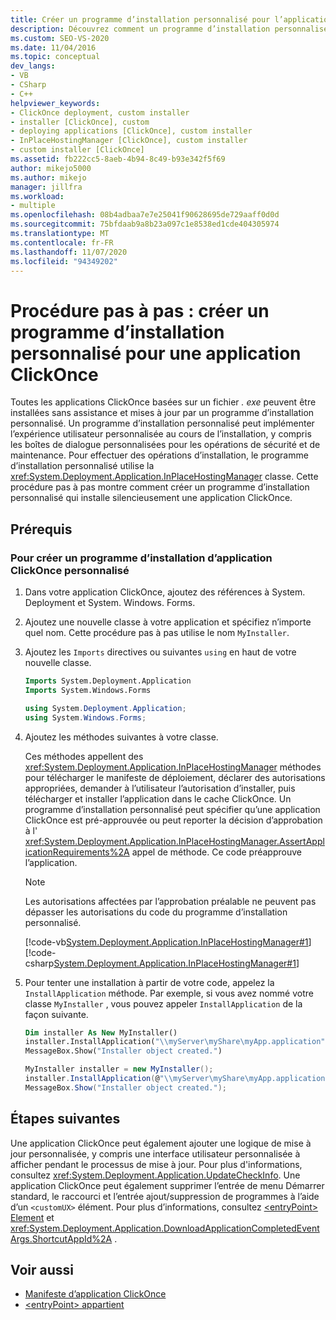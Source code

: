 ```yaml
---
title: Créer un programme d’installation personnalisé pour l’application ClickOnce
description: Découvrez comment un programme d’installation personnalisé peut installer et mettre à jour silencieusement une application ClickOnce basée sur un fichier. exe.
ms.custom: SEO-VS-2020
ms.date: 11/04/2016
ms.topic: conceptual
dev_langs:
- VB
- CSharp
- C++
helpviewer_keywords:
- ClickOnce deployment, custom installer
- installer [ClickOnce], custom
- deploying applications [ClickOnce], custom installer
- InPlaceHostingManager [ClickOnce], custom installer
- custom installer [ClickOnce]
ms.assetid: fb222cc5-8aeb-4b94-8c49-b93e342f5f69
author: mikejo5000
ms.author: mikejo
manager: jillfra
ms.workload:
- multiple
ms.openlocfilehash: 08b4adbaa7e7e25041f90628695de729aaff0d0d
ms.sourcegitcommit: 75bfdaab9a8b23a097c1e8538ed1cde404305974
ms.translationtype: MT
ms.contentlocale: fr-FR
ms.lasthandoff: 11/07/2020
ms.locfileid: "94349202"
---
```

# <a name="walkthrough-create-a-custom-installer-for-a-clickonce-application"></a>Procédure pas à pas : créer un programme d’installation personnalisé pour une application ClickOnce
Toutes les applications ClickOnce basées sur un fichier *. exe* peuvent être installées sans assistance et mises à jour par un programme d’installation personnalisé. Un programme d’installation personnalisé peut implémenter l’expérience utilisateur personnalisée au cours de l’installation, y compris les boîtes de dialogue personnalisées pour les opérations de sécurité et de maintenance. Pour effectuer des opérations d’installation, le programme d’installation personnalisé utilise la <xref:System.Deployment.Application.InPlaceHostingManager> classe. Cette procédure pas à pas montre comment créer un programme d’installation personnalisé qui installe silencieusement une application ClickOnce.

## <a name="prerequisites"></a>Prérequis

### <a name="to-create-a-custom-clickonce-application-installer"></a>Pour créer un programme d’installation d’application ClickOnce personnalisé

1. Dans votre application ClickOnce, ajoutez des références à System. Deployment et System. Windows. Forms.

2. Ajoutez une nouvelle classe à votre application et spécifiez n’importe quel nom. Cette procédure pas à pas utilise le nom `MyInstaller`.

3. Ajoutez les `Imports` directives ou suivantes `using` en haut de votre nouvelle classe.

    ```vb
    Imports System.Deployment.Application
    Imports System.Windows.Forms
    ```

    ```csharp
    using System.Deployment.Application;
    using System.Windows.Forms;
    ```

4. Ajoutez les méthodes suivantes à votre classe.

     Ces méthodes appellent des <xref:System.Deployment.Application.InPlaceHostingManager> méthodes pour télécharger le manifeste de déploiement, déclarer des autorisations appropriées, demander à l’utilisateur l’autorisation d’installer, puis télécharger et installer l’application dans le cache ClickOnce. Un programme d’installation personnalisé peut spécifier qu’une application ClickOnce est pré-approuvée ou peut reporter la décision d’approbation à l' <xref:System.Deployment.Application.InPlaceHostingManager.AssertApplicationRequirements%2A> appel de méthode. Ce code préapprouve l’application.

    > [!NOTE]
    > Les autorisations affectées par l’approbation préalable ne peuvent pas dépasser les autorisations du code du programme d’installation personnalisé.

     [!code-vb[System.Deployment.Application.InPlaceHostingManager#1](../deployment/codesnippet/VisualBasic/walkthrough-creating-a-custom-installer-for-a-clickonce-application_1.vb)]
     [!code-csharp[System.Deployment.Application.InPlaceHostingManager#1](../deployment/codesnippet/CSharp/walkthrough-creating-a-custom-installer-for-a-clickonce-application_1.cs)]

5. Pour tenter une installation à partir de votre code, appelez la `InstallApplication` méthode. Par exemple, si vous avez nommé votre classe `MyInstaller` , vous pouvez appeler `InstallApplication` de la façon suivante.

    ```vb
    Dim installer As New MyInstaller()
    installer.InstallApplication("\\myServer\myShare\myApp.application")
    MessageBox.Show("Installer object created.")
    ```

    ```csharp
    MyInstaller installer = new MyInstaller();
    installer.InstallApplication(@"\\myServer\myShare\myApp.application");
    MessageBox.Show("Installer object created.");
    ```

## <a name="next-steps"></a>Étapes suivantes
 Une application ClickOnce peut également ajouter une logique de mise à jour personnalisée, y compris une interface utilisateur personnalisée à afficher pendant le processus de mise à jour. Pour plus d'informations, consultez <xref:System.Deployment.Application.UpdateCheckInfo>. Une application ClickOnce peut également supprimer l’entrée de menu Démarrer standard, le raccourci et l’entrée ajout/suppression de programmes à l’aide d’un `<customUX>` élément. Pour plus d’informations, consultez [ \<entryPoint> Element](../deployment/entrypoint-element-clickonce-application.md) et <xref:System.Deployment.Application.DownloadApplicationCompletedEventArgs.ShortcutAppId%2A> .

## <a name="see-also"></a>Voir aussi
- [Manifeste d’application ClickOnce](../deployment/clickonce-application-manifest.md)
- [\<entryPoint> appartient](../deployment/entrypoint-element-clickonce-application.md)
